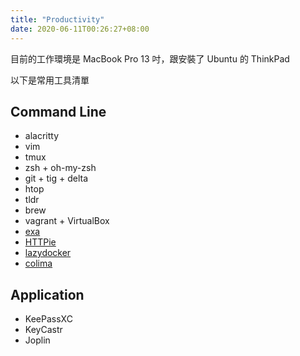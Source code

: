 ```yaml
---
title: "Productivity"
date: 2020-06-11T00:26:27+08:00
---
```


目前的工作環境是 MacBook Pro 13 吋，跟安裝了 Ubuntu 的 ThinkPad

以下是常用工具清單

## Command Line

- alacritty
- vim
- tmux
- zsh + oh-my-zsh
- git + tig + delta
- htop
- tldr
- brew
- vagrant + VirtualBox
- [exa](https://the.exa.website/)
- [HTTPie](https://httpie.org/)
- [lazydocker](https://github.com/jesseduffield/lazydocker)
- [colima](https://github.com/abiosoft/colima)

## Application

- KeePassXC
- KeyCastr
- Joplin

